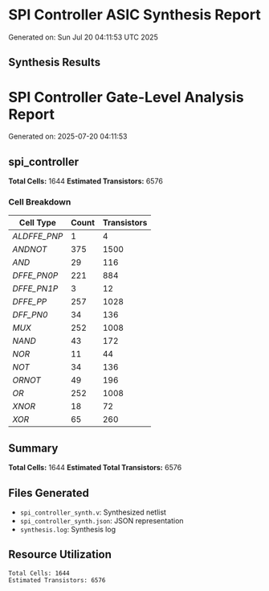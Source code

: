 # SPI Controller ASIC Synthesis Report

Generated on: Sun Jul 20 04:11:53 UTC 2025

## Synthesis Results

# SPI Controller Gate-Level Analysis Report

Generated on: 2025-07-20 04:11:53

## spi_controller

**Total Cells:** 1644
**Estimated Transistors:** 6576

### Cell Breakdown

| Cell Type | Count | Transistors |
|-----------|-------|-------------|
| _ALDFFE_PNP_ | 1 | 4 |
| _ANDNOT_ | 375 | 1500 |
| _AND_ | 29 | 116 |
| _DFFE_PN0P_ | 221 | 884 |
| _DFFE_PN1P_ | 3 | 12 |
| _DFFE_PP_ | 257 | 1028 |
| _DFF_PN0_ | 34 | 136 |
| _MUX_ | 252 | 1008 |
| _NAND_ | 43 | 172 |
| _NOR_ | 11 | 44 |
| _NOT_ | 34 | 136 |
| _ORNOT_ | 49 | 196 |
| _OR_ | 252 | 1008 |
| _XNOR_ | 18 | 72 |
| _XOR_ | 65 | 260 |

## Summary

**Total Cells:** 1644
**Estimated Total Transistors:** 6576

## Files Generated

- `spi_controller_synth.v`: Synthesized netlist
- `spi_controller_synth.json`: JSON representation
- `synthesis.log`: Synthesis log

## Resource Utilization

```
Total Cells: 1644
Estimated Transistors: 6576
```
